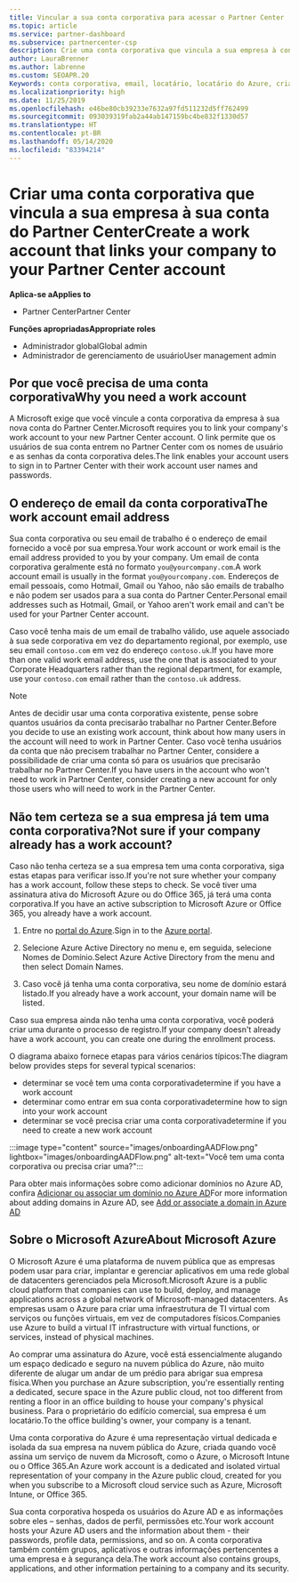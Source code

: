 ```yaml
---
title: Vincular a sua conta corporativa para acessar o Partner Center
ms.topic: article
ms.service: partner-dashboard
ms.subservice: partnercenter-csp
description: Crie uma conta corporativa que vincula a sua empresa à conta do Partner Center. Isso permite que os funcionários na sua empresa acessem o Partner Center.
author: LauraBrenner
ms.author: labrenne
ms.custom: SEOAPR.20
Keywords: conta corporativa, email, locatário, locatário do Azure, criar conta, nome de domínio
ms.localizationpriority: high
ms.date: 11/25/2019
ms.openlocfilehash: e46be80cb39233e7632a97fd511232d5ff762499
ms.sourcegitcommit: 093039319fab2a44ab147159bc4be832f1330d57
ms.translationtype: HT
ms.contentlocale: pt-BR
ms.lasthandoff: 05/14/2020
ms.locfileid: "83394214"
---
```

# <a name="create-a-work-account-that-links-your-company-to-your-partner-center-account"></a><span data-ttu-id="a572a-105">Criar uma conta corporativa que vincula a sua empresa à sua conta do Partner Center</span><span class="sxs-lookup"><span data-stu-id="a572a-105">Create a work account that links your company to your Partner Center account</span></span>

<span data-ttu-id="a572a-106">**Aplica-se a**</span><span class="sxs-lookup"><span data-stu-id="a572a-106">**Applies to**</span></span>

- <span data-ttu-id="a572a-107">Partner Center</span><span class="sxs-lookup"><span data-stu-id="a572a-107">Partner Center</span></span>

<span data-ttu-id="a572a-108">**Funções apropriadas**</span><span class="sxs-lookup"><span data-stu-id="a572a-108">**Appropriate roles**</span></span>

- <span data-ttu-id="a572a-109">Administrador global</span><span class="sxs-lookup"><span data-stu-id="a572a-109">Global admin</span></span>
- <span data-ttu-id="a572a-110">Administrador de gerenciamento de usuário</span><span class="sxs-lookup"><span data-stu-id="a572a-110">User management admin</span></span>

## <a name="why-you-need-a-work-account"></a><span data-ttu-id="a572a-111">Por que você precisa de uma conta corporativa</span><span class="sxs-lookup"><span data-stu-id="a572a-111">Why you need a work account</span></span>

<span data-ttu-id="a572a-112">A Microsoft exige que você vincule a conta corporativa da empresa à sua nova conta do Partner Center.</span><span class="sxs-lookup"><span data-stu-id="a572a-112">Microsoft requires you to link your company's work account to your new Partner Center account.</span></span> <span data-ttu-id="a572a-113">O link permite que os usuários de sua conta entrem no Partner Center com os nomes de usuário e as senhas da conta corporativa deles.</span><span class="sxs-lookup"><span data-stu-id="a572a-113">The link enables your account users to sign in to Partner Center with their work account user names and passwords.</span></span>

## <a name="the-work-account-email-address"></a><span data-ttu-id="a572a-114">O endereço de email da conta corporativa</span><span class="sxs-lookup"><span data-stu-id="a572a-114">The work account email address</span></span>

<span data-ttu-id="a572a-115">Sua conta corporativa ou seu email de trabalho é o endereço de email fornecido a você por sua empresa.</span><span class="sxs-lookup"><span data-stu-id="a572a-115">Your work account or work email is the email address provided to you by your company.</span></span> <span data-ttu-id="a572a-116">Um email de conta corporativa geralmente está no formato `you@yourcompany.com`.</span><span class="sxs-lookup"><span data-stu-id="a572a-116">A work account email is usually in the format `you@yourcompany.com`.</span></span> <span data-ttu-id="a572a-117">Endereços de email pessoais, como Hotmail, Gmail ou Yahoo, não são emails de trabalho e não podem ser usados para a sua conta do Partner Center.</span><span class="sxs-lookup"><span data-stu-id="a572a-117">Personal email addresses such as Hotmail, Gmail, or Yahoo aren't work email and can't be used for your Partner Center account.</span></span>

<span data-ttu-id="a572a-118">Caso você tenha mais de um email de trabalho válido, use aquele associado à sua sede corporativa em vez do departamento regional, por exemplo, use seu email `contoso.com` em vez do endereço `contoso.uk`.</span><span class="sxs-lookup"><span data-stu-id="a572a-118">If you have more than one valid work email address, use the one that is associated to your Corporate Headquarters rather than the regional department, for example, use your `contoso.com` email rather than the `contoso.uk` address.</span></span>

> [!NOTE]  
> <span data-ttu-id="a572a-119">Antes de decidir usar uma conta corporativa existente, pense sobre quantos usuários da conta precisarão trabalhar no Partner Center.</span><span class="sxs-lookup"><span data-stu-id="a572a-119">Before you decide to use an existing work account, think about how many users in the account will need to work in Partner Center.</span></span> <span data-ttu-id="a572a-120">Caso você tenha usuários da conta que não precisem trabalhar no Partner Center, considere a possibilidade de criar uma conta só para os usuários que precisarão trabalhar no Partner Center.</span><span class="sxs-lookup"><span data-stu-id="a572a-120">If you have users in the account who won't need to work in Partner Center, consider creating a new account for only those users who will need to work in the Partner Center.</span></span>

## <a name="not-sure-if-your-company-already-has-a-work-account"></a><span data-ttu-id="a572a-121">Não tem certeza se a sua empresa já tem uma conta corporativa?</span><span class="sxs-lookup"><span data-stu-id="a572a-121">Not sure if your company already has a work account?</span></span>

<span data-ttu-id="a572a-122">Caso não tenha certeza se a sua empresa tem uma conta corporativa, siga estas etapas para verificar isso.</span><span class="sxs-lookup"><span data-stu-id="a572a-122">If you're not sure whether your company has a work account, follow these steps to check.</span></span> <span data-ttu-id="a572a-123">Se você tiver uma assinatura ativa do Microsoft Azure ou do Office 365, já terá uma conta corporativa.</span><span class="sxs-lookup"><span data-stu-id="a572a-123">If you have an active subscription to Microsoft Azure or Office 365, you already have a work account.</span></span>

1. <span data-ttu-id="a572a-124">Entre no [portal do Azure](https://portal.azure.com).</span><span class="sxs-lookup"><span data-stu-id="a572a-124">Sign in to the [Azure portal](https://portal.azure.com).</span></span>

2. <span data-ttu-id="a572a-125">Selecione Azure Active Directory no menu e, em seguida, selecione Nomes de Domínio.</span><span class="sxs-lookup"><span data-stu-id="a572a-125">Select Azure Active Directory from the menu and then select Domain Names.</span></span>

3. <span data-ttu-id="a572a-126">Caso você já tenha uma conta corporativa, seu nome de domínio estará listado.</span><span class="sxs-lookup"><span data-stu-id="a572a-126">If you already have a work account, your domain name will be listed.</span></span>

<span data-ttu-id="a572a-127">Caso sua empresa ainda não tenha uma conta corporativa, você poderá criar uma durante o processo de registro.</span><span class="sxs-lookup"><span data-stu-id="a572a-127">If your company doesn't already have a work account, you can create one during the enrollment process.</span></span>

<span data-ttu-id="a572a-128">O diagrama abaixo fornece etapas para vários cenários típicos:</span><span class="sxs-lookup"><span data-stu-id="a572a-128">The diagram below provides steps for several typical scenarios:</span></span>

- <span data-ttu-id="a572a-129">determinar se você tem uma conta corporativa</span><span class="sxs-lookup"><span data-stu-id="a572a-129">determine if you have a work account</span></span>
- <span data-ttu-id="a572a-130">determinar como entrar em sua conta corporativa</span><span class="sxs-lookup"><span data-stu-id="a572a-130">determine how to sign into your work account</span></span>
- <span data-ttu-id="a572a-131">determinar se você precisa criar uma conta corporativa</span><span class="sxs-lookup"><span data-stu-id="a572a-131">determine if you need to create a new work account</span></span>

:::image type="content" source="images/onboardingAADFlow.png" lightbox="images/onboardingAADFlow.png" alt-text="Você tem uma conta corporativa ou precisa criar uma?":::

<span data-ttu-id="a572a-133">Para obter mais informações sobre como adicionar domínios no Azure AD, confira [Adicionar ou associar um domínio no Azure AD](https://docs.microsoft.com/azure/active-directory/active-directory-add-domain)</span><span class="sxs-lookup"><span data-stu-id="a572a-133">For more information about adding domains in Azure AD, see [Add or associate a domain in Azure AD](https://docs.microsoft.com/azure/active-directory/active-directory-add-domain)</span></span>

## <a name="about-microsoft-azure"></a><span data-ttu-id="a572a-134">Sobre o Microsoft Azure</span><span class="sxs-lookup"><span data-stu-id="a572a-134">About Microsoft Azure</span></span>

<span data-ttu-id="a572a-135">O Microsoft Azure é uma plataforma de nuvem pública que as empresas podem usar para criar, implantar e gerenciar aplicativos em uma rede global de datacenters gerenciados pela Microsoft.</span><span class="sxs-lookup"><span data-stu-id="a572a-135">Microsoft Azure is a public cloud platform that companies can use to build, deploy, and manage applications across a global network of Microsoft-managed datacenters.</span></span> <span data-ttu-id="a572a-136">As empresas usam o Azure para criar uma infraestrutura de TI virtual com serviços ou funções virtuais, em vez de computadores físicos.</span><span class="sxs-lookup"><span data-stu-id="a572a-136">Companies use Azure to build a virtual IT infrastructure with virtual functions, or services, instead of physical machines.</span></span>

<span data-ttu-id="a572a-137">Ao comprar uma assinatura do Azure, você está essencialmente alugando um espaço dedicado e seguro na nuvem pública do Azure, não muito diferente de alugar um andar de um prédio para abrigar sua empresa física.</span><span class="sxs-lookup"><span data-stu-id="a572a-137">When you purchase an Azure subscription, you're essentially renting a dedicated, secure space in the Azure public cloud, not too different from renting a floor in an office building to house your company's physical business.</span></span> <span data-ttu-id="a572a-138">Para o proprietário do edifício comercial, sua empresa é um locatário.</span><span class="sxs-lookup"><span data-stu-id="a572a-138">To the office building's owner, your company is a tenant.</span></span>

<span data-ttu-id="a572a-139">Uma conta corporativa do Azure é uma representação virtual dedicada e isolada da sua empresa na nuvem pública do Azure, criada quando você assina um serviço de nuvem da Microsoft, como o Azure, o Microsoft Intune ou o Office 365.</span><span class="sxs-lookup"><span data-stu-id="a572a-139">An Azure work account is a dedicated and isolated virtual representation of your company in the Azure public cloud, created for you when you subscribe to a Microsoft cloud service such as Azure, Microsoft Intune, or Office 365.</span></span>

<span data-ttu-id="a572a-140">Sua conta corporativa hospeda os usuários do Azure AD e as informações sobre eles – senhas, dados de perfil, permissões etc.</span><span class="sxs-lookup"><span data-stu-id="a572a-140">Your work account hosts your Azure AD users and the information about them - their passwords, profile data, permissions, and so on.</span></span> <span data-ttu-id="a572a-141">A conta corporativa também contém grupos, aplicativos e outras informações pertencentes a uma empresa e à segurança dela.</span><span class="sxs-lookup"><span data-stu-id="a572a-141">The work account also contains groups, applications, and other information pertaining to a company and its security.</span></span>
